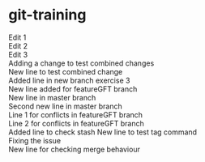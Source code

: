 # git-training
Edit 1   
Edit 2   
Edit 3   
Adding a change to test combined changes  
New line to test combined change  
Added line in new branch exercise 3  
New line added for featureGFT branch  
New line in master branch  
Second new line in master branch  
Line 1 for conflicts in featureGFT branch  
Line 2 for conflicts in featureGFT branch  
Added line to check stash 
New line to test tag command  
Fixing the issue  
New line for checking merge behaviour

